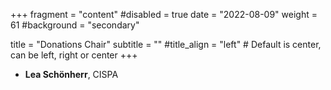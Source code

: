 +++
fragment = "content"
#disabled = true
date = "2022-08-09"
weight = 61
#background = "secondary"

title = "Donations Chair"
subtitle = ""
#title_align = "left" # Default is center, can be left,  right or center
+++

- **Lea Schönherr**, CISPA